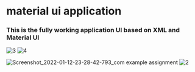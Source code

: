 # material ui application

### This is the fully working application UI based on XML and Material UI

![3](https://user-images.githubusercontent.com/73828505/149200180-e06fc844-cc3a-4c7c-a6e5-1c655602b347.jpg)
![4](https://user-images.githubusercontent.com/73828505/149200194-a230bf75-9b04-4f18-862a-d735f6b35d2d.jpg)



![Screenshot_2022-01-12-23-28-42-793_com example assignment](https://user-images.githubusercontent.com/73828505/149197529-2dd7a373-001f-4947-8d45-9174ece502d2.jpg)   ![2](https://user-images.githubusercontent.com/73828505/149199884-cff59d36-5c5f-4459-92a0-484552124573.jpg)

